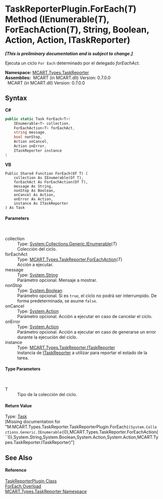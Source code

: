 # TaskReporterPlugin.ForEach(*T*) Method (IEnumerable(*T*), ForEachAction(*T*), String, Boolean, Action, Action, ITaskReporter)
 _**\[This is preliminary documentation and is subject to change.\]**_

Ejecuta un ciclo `For Each` determinado por el delegado *forEachAct*.

**Namespace:**&nbsp;<a href="256f3901-18cb-eeca-835c-7de778822db3">MCART.Types.TaskReporter</a><br />**Assemblies:**&nbsp;&nbsp;MCART (in MCART.dll) Version: 0.7.0.0<br />&nbsp;&nbsp;MCART (in MCART.dll) Version: 0.7.0.0<br />

## Syntax

**C#**<br />
``` C#
public static Task ForEach<T>(
	IEnumerable<T> collection,
	ForEachAction<T> forEachAct,
	string message,
	bool nonStop,
	Action onCancel,
	Action onError,
	ITaskReporter instance
)

```

**VB**<br />
``` VB
Public Shared Function ForEach(Of T) ( 
	collection As IEnumerable(Of T),
	forEachAct As ForEachAction(Of T),
	message As String,
	nonStop As Boolean,
	onCancel As Action,
	onError As Action,
	instance As ITaskReporter
) As Task
```


#### Parameters
&nbsp;<dl><dt>collection</dt><dd>Type: <a href="http://msdn2.microsoft.com/es-es/library/9eekhta0" target="_blank">System.Collections.Generic.IEnumerable</a>(*T*)<br />Colección del ciclo.</dd><dt>forEachAct</dt><dd>Type: <a href="7b8cacc4-5855-df7b-853f-1ab77fe02a0b">MCART.Types.TaskReporter.ForEachAction</a>(*T*)<br />Acción a ejecutar.</dd><dt>message</dt><dd>Type: <a href="http://msdn2.microsoft.com/es-es/library/s1wwdcbf" target="_blank">System.String</a><br />Parámetro opcional. Mensaje a mostrar.</dd><dt>nonStop</dt><dd>Type: <a href="http://msdn2.microsoft.com/es-es/library/a28wyd50" target="_blank">System.Boolean</a><br />Parámetro opcional. Si es `true`, el ciclo no podrá ser interrumpido. De forma predeterminada, se asume `false`.</dd><dt>onCancel</dt><dd>Type: <a href="http://msdn2.microsoft.com/es-es/library/bb534741" target="_blank">System.Action</a><br />Parámetro opcional. Acción a ejecutar en caso de cancelar el ciclo.</dd><dt>onError</dt><dd>Type: <a href="http://msdn2.microsoft.com/es-es/library/bb534741" target="_blank">System.Action</a><br />Parámetro opcional. Acción a ejecutar en caso de generarse un error durante la ejecución del ciclo.</dd><dt>instance</dt><dd>Type: <a href="33635590-5f82-4893-14af-1a5de20591b5">MCART.Types.TaskReporter.ITaskReporter</a><br />Instancia de <a href="33635590-5f82-4893-14af-1a5de20591b5">ITaskReporter</a> a utilizar para reportar el estado de la tarea.</dd></dl>

#### Type Parameters
&nbsp;<dl><dt>T</dt><dd>Tipo de la colección del ciclo.</dd></dl>

#### Return Value
Type: <a href="http://msdn2.microsoft.com/es-es/library/dd235678" target="_blank">Task</a><br />\[Missing <returns> documentation for "M:MCART.Types.TaskReporter.TaskReporterPlugin.ForEach``1(System.Collections.Generic.IEnumerable{``0},MCART.Types.TaskReporter.ForEachAction{``0},System.String,System.Boolean,System.Action,System.Action,MCART.Types.TaskReporter.ITaskReporter)"\]

## See Also


#### Reference
<a href="2cca1eb3-f49c-080a-88d8-66137c07787e">TaskReporterPlugin Class</a><br /><a href="356d41e4-a3a0-8a7a-4683-f6b126d011ea">ForEach Overload</a><br /><a href="256f3901-18cb-eeca-835c-7de778822db3">MCART.Types.TaskReporter Namespace</a><br />